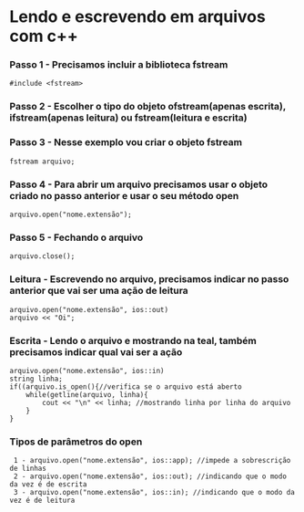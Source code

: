 # Lendo e escrevendo em arquivos com c++
### Passo 1 - Precisamos incluir a biblioteca fstream
    #include <fstream>   
### Passo 2 - Escolher o tipo do objeto ofstream(apenas escrita), ifstream(apenas leitura) ou fstream(leitura e escrita)
### Passo 3 - Nesse exemplo vou criar o objeto fstream
    fstream arquivo;
### Passo 4 - Para abrir um arquivo precisamos usar o objeto criado no passo anterior e usar o seu método open
    arquivo.open("nome.extensão");    
 ### Passo 5 - Fechando o arquivo
    arquivo.close();
### Leitura - Escrevendo no arquivo, precisamos indicar no passo anterior que vai ser uma ação de leitura
    arquivo.open("nome.extensão", ios::out)
    arquivo << "Oi";
### Escrita - Lendo o arquivo e mostrando na teal, também precisamos indicar qual vai ser a ação
    arquivo.open("nome.extensão", ios::in)
    string linha; 
    if((arquivo.is_open(){//verifica se o arquivo está aberto
        while(getline(arquivo, linha){
            cout << "\n" << linha; //mostrando linha por linha do arquivo
        }
    }
    
### Tipos de parâmetros do open
     1 - arquivo.open("nome.extensão", ios::app); //impede a sobrescrição de linhas
     2 - arquivo.open("nome.extensão", ios::out); //indicando que o modo da vez é de escrita
     3 - arquivo.open("nome.extensão", ios::in); //indicando que o modo da vez é de leitura
      
